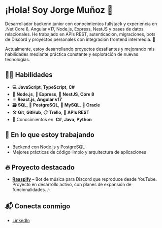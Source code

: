 # ¡Hola! Soy Jorge Muñoz 👋

Desarrollador backend junior con conocimientos fullstack y experiencia en .Net Core 8, Angular v17, Node.js, Express, NestJS y bases de datos relacionales. He trabajado en APIs REST, autenticación, migraciones, bots de Discord y proyectos personales con integración frontend intermedia. 🚀

Actualmente, estoy desarrollando proyectos desafiantes y mejorando mis habilidades mediante práctica constante y exploración de nuevas tecnologías.

## 🧑‍💻 Habilidades

- 💻 **JavaScript**, **TypeScript**, **C#**
- 🐢 **Node.js**, 🚀 **Express**, 🧱 **NestJS**, **Core 8**
- ⚛️ **React.js**, **Angular v17**
- 🗃️ **SQL**, 🐘 **PostgreSQL**, 🐬 **MySQL**, 🔵 **Oracle**
- 🛠️ **Git**, **GitHub**, 📋 **Trello**, 🔗 **APIs REST**
- 🧠 Conocimientos en: **C#**, **Java**, **Python**

## 🌱 En lo que estoy trabajando

- Backend con Node.js y PostgreSQL
- Mejores prácticas de código limpio y arquitectura de aplicaciones

## 🔥 Proyecto destacado

- **[Raaspify](https://github.com/Raaspy/Raaspify)** – Bot de música para Discord que reproduce desde YouTube. Proyecto en desarrollo activo, con planes de expansión de funcionalidades. 🎶

## 📬 Conecta conmigo

- [LinkedIn](https://www.linkedin.com/in/jorge-munoz-p/)
